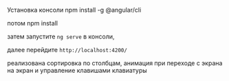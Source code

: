 Установка консоли npm install -g @angular/cli

потом npm install

затем запустите `ng serve` в консоли,  

далее перейдите `http://localhost:4200/`

реализована сортировка по столбцам, анимация при переходе с экрана на экран и управление клавишами клавиатуры

